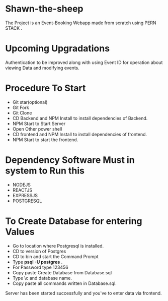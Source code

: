 # Shawn-the-sheep

The Project is an Event-Booking Webapp made from scratch using  PERN STACK .

# Upcoming Upgradations
Authentication to be improved along with using Event ID for operation about viewing Data and modifying events.

# Procedure To Start
* Git star(optional)
* Git Fork 
* Git Clone 
* CD Backend and NPM Install to install dependencies of Backend.
* NPM Start to Start Server
* Open Other power shell
* CD frontend and NPM Install to install dependencies of frontend.
* NPM Start to start the frontend.

# Dependency Software Must in system to Run this
* NODEJS 
* REACTJS
* EXPRESSJS
* POSTGRESQL

# To Create Database for entering Values
* Go to location where Postgresql is installed.
* CD to version of Postgres
* CD to bin and start the Command Prompt
* Type **psql -U postgres** .
* For Password type  123456
* Copy paste Create Database from Database.sql
* Type \c and database name.
* Copy paste all commands written in Database.sql.

Server has been started successfully and you've to enter data via frontend.
